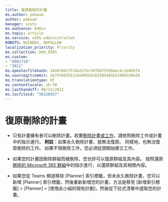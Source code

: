 ```yaml
---
title: 復原刪除的計畫
ms.author: pebaum
author: pebaum
manager: scotv
ms.audience: Admin
ms.topic: article
ms.service: o365-administration
ROBOTS: NOINDEX, NOFOLLOW
localization_priority: Priority
ms.collection: Adm_O365
ms.custom:
- "9001718"
- "3811"
ms.openlocfilehash: 34467061757da327ec36f0b7559bbec6c1e0b574
ms.sourcegitcommit: ab75f66355116e995b3cb5505465b31989339e28
ms.translationtype: HT
ms.contentlocale: zh-TW
ms.lasthandoff: 08/13/2021
ms.locfileid: "58328557"
---
```

# <a name="recover-deleted-plans"></a>復原刪除的計畫

- 只有計畫擁有者可以刪除計畫。若要[刪除計畫或工作](https://support.microsoft.com/office/39e10e78-13f0-446d-94cd-9e562648497a.)，請依照刪除工作或計畫中的指示進行。  
    **附註**：如果永久刪除計畫，就無法復原。 同樣地，也無法復原刪除的工作。 如果不慎刪除工作，您必須從頭開始建立工作。

- 如果您的計畫因刪除群組而被刪除，您也許可以復原群組及其內容。 按照還原[刪除的 Microsoft 365 群組](https://docs.microsoft.com/microsoft-365/admin/create-groups/restore-deleted-group?view=o365-worldwide)中的指示進行，以還原群組及其相關內容。

- 如果您從 Teams 頻道移除 [Planner] 索引標籤，但未永久刪除計畫，您可以新增 [Planner] 索引標籤，然後重新新增您的計畫，方法是移至 [新增索引標籤] > [Planner] > [使用此小組的現有計劃]，然後從下拉式清單中選取您的計畫。
